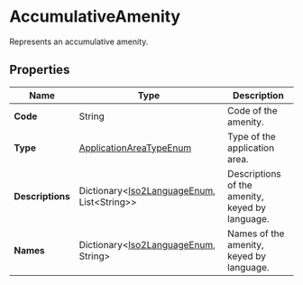 # AccumulativeAmenity

Represents an accumulative amenity.

## Properties

| Name | Type | Description |
|------|------|-------------|
| **Code** | String | Code of the amenity. |
| **Type** | [ApplicationAreaTypeEnum](/docs/apis/for-sellers/connectors-pull-developers-api/API_Reference/applicationareatypeenum) | Type of the application area. |
| **Descriptions** | Dictionary&lt;[Iso2LanguageEnum](/docs/apis/for-sellers/connectors-pull-developers-api/API_Reference/iso2languageenum), List&lt;String&gt;&gt; | Descriptions of the amenity, keyed by language. |
| **Names** | Dictionary&lt;[Iso2LanguageEnum](/docs/apis/for-sellers/connectors-pull-developers-api/API_Reference/iso2languageenum), String&gt;  | Names of the amenity, keyed by language. |
